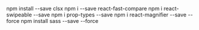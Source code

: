 npm install --save clsx
npm i --save react-fast-compare
npm i react-swipeable --save
npm i prop-types --save 
npm i react-magnifier --save --force
npm install sass --save --force